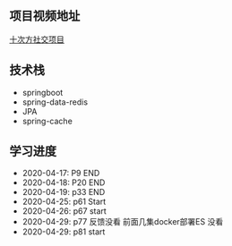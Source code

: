 ## 项目视频地址
[十次方社交项目](https://www.bilibili.com/video/BV1n4411S7Rv)


## 技术栈  
* springboot
* spring-data-redis
* JPA
* spring-cache


## 学习进度  
* 2020-04-17:  P9  END  
* 2020-04-18:  P20 END  
* 2020-04-19:  p33 END  
* 2020-04-25:  p61 Start
* 2020-04-26:  p67 start  
* 2020-04-29:  p77 反馈没看 前面几集docker部署ES 没看
* 2020-04-29:  p81 start